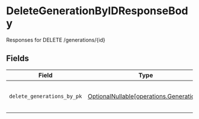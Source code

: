 # DeleteGenerationByIDResponseBody

Responses for DELETE /generations/{id}


## Fields

| Field                                                                              | Type                                                                               | Required                                                                           | Description                                                                        |
| ---------------------------------------------------------------------------------- | ---------------------------------------------------------------------------------- | ---------------------------------------------------------------------------------- | ---------------------------------------------------------------------------------- |
| `delete_generations_by_pk`                                                         | [OptionalNullable[operations.Generations]](../../models/operations/generations.md) | :heavy_minus_sign:                                                                 | columns and relationships of "generations"                                         |
